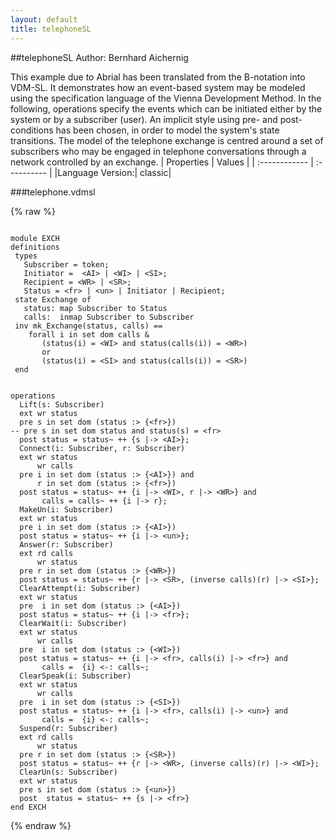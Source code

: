 ```yaml
---
layout: default
title: telephoneSL
---
```


##telephoneSL
Author: Bernhard Aichernig


This example due to Abrial has been translated from the 
B-notation into VDM-SL. It demonstrates how an event-based 
system may be modeled using the specification language 
of the Vienna Development Method. In the following, 
operations specify the events which can be initiated 
either by the system or by a subscriber (user). An 
implicit style using pre- and post-conditions has 
been chosen, in order to model the system's state 
transitions. The model of the telephone exchange is 
centred around a set of subscribers who may be engaged 
in telephone conversations through a network controlled 
by an exchange. 
| Properties | Values          |
| :------------ | :---------- |
|Language Version:| classic|


###telephone.vdmsl

{% raw %}
~~~

module EXCHdefinitions types   Subscriber = token;
   Initiator =  <AI> | <WI> | <SI>;
   Recipient = <WR> | <SR>;
   Status = <fr> | <un> | Initiator | Recipient;
 state Exchange of   status: map Subscriber to Status   calls:  inmap Subscriber to Subscriber inv mk_Exchange(status, calls) ==     forall i in set dom calls &        (status(i) = <WI> and status(calls(i)) = <WR>)        or       (status(i) = <SI> and status(calls(i)) = <SR>) end


operations
  Lift(s: Subscriber)  ext wr status  pre s in set dom (status :> {<fr>})-- pre s in set dom status and status(s) = <fr>  post status = status~ ++ {s |-> <AI>};
  Connect(i: Subscriber, r: Subscriber)  ext wr status      wr calls  pre i in set dom (status :> {<AI>}) and      r in set dom (status :> {<fr>})  post status = status~ ++ {i |-> <WI>, r |-> <WR>} and       calls = calls~ ++ {i |-> r};
  MakeUn(i: Subscriber)  ext wr status  pre i in set dom (status :> {<AI>})   post status = status~ ++ {i |-> <un>};
  Answer(r: Subscriber)      ext rd calls      wr status  pre r in set dom (status :> {<WR>})   post status = status~ ++ {r |-> <SR>, (inverse calls)(r) |-> <SI>};  
  ClearAttempt(i: Subscriber)  ext wr status  pre  i in set dom (status :> {<AI>})   post status = status~ ++ {i |-> <fr>};
  ClearWait(i: Subscriber)  ext wr status      wr calls  pre  i in set dom (status :> {<WI>})   post status = status~ ++ {i |-> <fr>, calls(i) |-> <fr>} and       calls =  {i} <-: calls~;
  ClearSpeak(i: Subscriber)  ext wr status      wr calls  pre  i in set dom (status :> {<SI>})   post status = status~ ++ {i |-> <fr>, calls(i) |-> <un>} and       calls =  {i} <-: calls~;
  Suspend(r: Subscriber)  ext rd calls      wr status  pre r in set dom (status :> {<SR>})   post status = status~ ++ {r |-> <WR>, (inverse calls)(r) |-> <WI>};
  ClearUn(s: Subscriber)  ext wr status  pre s in set dom (status :> {<un>})  post  status = status~ ++ {s |-> <fr>}
end EXCH  

~~~
{% endraw %}

